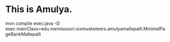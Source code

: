 # This is Amulya.
mvn compile exec:java -D exec.mainClass=edu.nwmissouri.sixmusketeers.amulyamallepalli.MinimalPageRankMallepalli